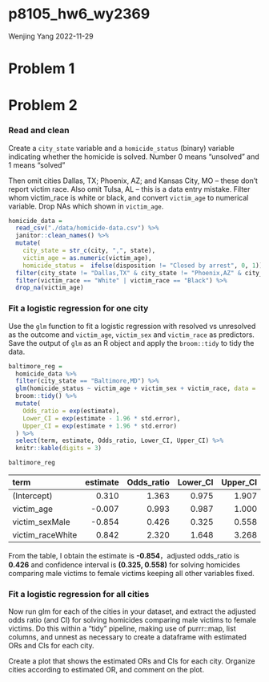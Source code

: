 p8105_hw6_wy2369
================
Wenjing Yang
2022-11-29

# Problem 1

# Problem 2

### Read and clean

Create a `city_state` variable and a `homicide_status` (binary) variable
indicating whether the homicide is solved. Number 0 means “unsolved” and
1 means “solved”

Then omit cities Dallas, TX; Phoenix, AZ; and Kansas City, MO – these
don’t report victim race. Also omit Tulsa, AL – this is a data entry
mistake. Filter whom victim_race is white or black, and convert
`victim_age` to numerical variable. Drop NAs which shown in
`victim_age`.

``` r
homicide_data = 
  read_csv("./data/homicide-data.csv") %>% 
  janitor::clean_names() %>% 
  mutate(
    city_state = str_c(city, ",", state),
    victim_age = as.numeric(victim_age),
    homicide_status =  ifelse(disposition != "Closed by arrest", 0, 1)) %>% 
  filter(city_state != "Dallas,TX" & city_state != "Phoenix,AZ" & city_state !="Kansas City,MO" & city_state != "Tulsa,AL") %>% 
  filter(victim_race == "White" | victim_race == "Black") %>% 
  drop_na(victim_age)
```

### Fit a logistic regression for one city

Use the `glm` function to fit a logistic regression with resolved vs
unresolved as the outcome and `victim_age`, `victim_sex` and
`victim_race` as predictors. Save the output of `glm` as an R object and
apply the `broom::tidy` to tidy the data.

``` r
baltimore_reg = 
  homicide_data %>% 
  filter(city_state == "Baltimore,MD") %>% 
  glm(homicide_status ~ victim_age + victim_sex + victim_race, data = ., family = binomial()) %>% 
  broom::tidy() %>% 
  mutate(
    Odds_ratio = exp(estimate),
    Lower_CI = exp(estimate - 1.96 * std.error),
    Upper_CI = exp(estimate + 1.96 * std.error)
  ) %>% 
  select(term, estimate, Odds_ratio, Lower_CI, Upper_CI) %>% 
  knitr::kable(digits = 3)

baltimore_reg
```

| term             | estimate | Odds_ratio | Lower_CI | Upper_CI |
|:-----------------|---------:|-----------:|---------:|---------:|
| (Intercept)      |    0.310 |      1.363 |    0.975 |    1.907 |
| victim_age       |   -0.007 |      0.993 |    0.987 |    1.000 |
| victim_sexMale   |   -0.854 |      0.426 |    0.325 |    0.558 |
| victim_raceWhite |    0.842 |      2.320 |    1.648 |    3.268 |

From the table, I obtain the estimate is **-0.854**，adjusted odds_ratio
is **0.426** and confidence interval is **(0.325, 0.558)** for solving
homicides comparing male victims to female victims keeping all other
variables fixed.

### Fit a logistic regression for all cities

Now run glm for each of the cities in your dataset, and extract the
adjusted odds ratio (and CI) for solving homicides comparing male
victims to female victims. Do this within a “tidy” pipeline, making use
of purrr::map, list columns, and unnest as necessary to create a
dataframe with estimated ORs and CIs for each city.

Create a plot that shows the estimated ORs and CIs for each city.
Organize cities according to estimated OR, and comment on the plot.
